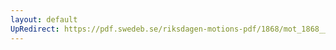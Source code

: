 ```yaml
---
layout: default
UpRedirect: https://pdf.swedeb.se/riksdagen-motions-pdf/1868/mot_1868__fk__00021/mot_1868__fk__00021_002.pdf
---
```

